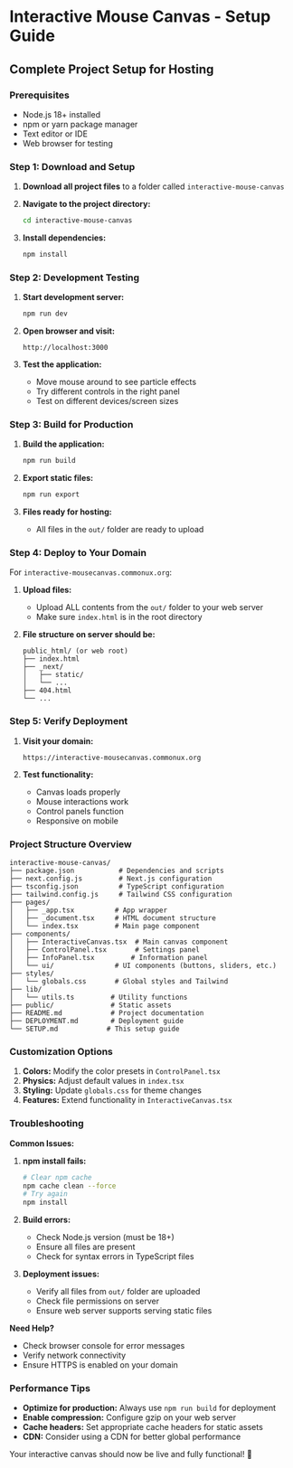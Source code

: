 # Interactive Mouse Canvas - Setup Guide

## Complete Project Setup for Hosting

### Prerequisites
- Node.js 18+ installed
- npm or yarn package manager
- Text editor or IDE
- Web browser for testing

### Step 1: Download and Setup

1. **Download all project files** to a folder called `interactive-mouse-canvas`

2. **Navigate to the project directory:**
   ```bash
   cd interactive-mouse-canvas
   ```

3. **Install dependencies:**
   ```bash
   npm install
   ```

### Step 2: Development Testing

1. **Start development server:**
   ```bash
   npm run dev
   ```

2. **Open browser and visit:**
   ```
   http://localhost:3000
   ```

3. **Test the application:**
   - Move mouse around to see particle effects
   - Try different controls in the right panel
   - Test on different devices/screen sizes

### Step 3: Build for Production

1. **Build the application:**
   ```bash
   npm run build
   ```

2. **Export static files:**
   ```bash
   npm run export
   ```

3. **Files ready for hosting:**
   - All files in the `out/` folder are ready to upload

### Step 4: Deploy to Your Domain

For `interactive-mousecanvas.commonux.org`:

1. **Upload files:**
   - Upload ALL contents from the `out/` folder to your web server
   - Make sure `index.html` is in the root directory

2. **File structure on server should be:**
   ```
   public_html/ (or web root)
   ├── index.html
   ├── _next/
   │   ├── static/
   │   └── ...
   ├── 404.html
   └── ...
   ```

### Step 5: Verify Deployment

1. **Visit your domain:**
   ```
   https://interactive-mousecanvas.commonux.org
   ```

2. **Test functionality:**
   - Canvas loads properly
   - Mouse interactions work
   - Control panels function
   - Responsive on mobile

### Project Structure Overview

```
interactive-mouse-canvas/
├── package.json           # Dependencies and scripts
├── next.config.js         # Next.js configuration
├── tsconfig.json          # TypeScript configuration
├── tailwind.config.js     # Tailwind CSS configuration
├── pages/
│   ├── _app.tsx          # App wrapper
│   ├── _document.tsx     # HTML document structure
│   └── index.tsx         # Main page component
├── components/
│   ├── InteractiveCanvas.tsx  # Main canvas component
│   ├── ControlPanel.tsx       # Settings panel
│   ├── InfoPanel.tsx         # Information panel
│   └── ui/               # UI components (buttons, sliders, etc.)
├── styles/
│   └── globals.css       # Global styles and Tailwind
├── lib/
│   └── utils.ts         # Utility functions
├── public/              # Static assets
├── README.md            # Project documentation
├── DEPLOYMENT.md        # Deployment guide
└── SETUP.md            # This setup guide
```

### Customization Options

1. **Colors:** Modify the color presets in `ControlPanel.tsx`
2. **Physics:** Adjust default values in `index.tsx`
3. **Styling:** Update `globals.css` for theme changes
4. **Features:** Extend functionality in `InteractiveCanvas.tsx`

### Troubleshooting

**Common Issues:**

1. **npm install fails:**
   ```bash
   # Clear npm cache
   npm cache clean --force
   # Try again
   npm install
   ```

2. **Build errors:**
   - Check Node.js version (must be 18+)
   - Ensure all files are present
   - Check for syntax errors in TypeScript files

3. **Deployment issues:**
   - Verify all files from `out/` folder are uploaded
   - Check file permissions on server
   - Ensure web server supports serving static files

**Need Help?**
- Check browser console for error messages
- Verify network connectivity
- Ensure HTTPS is enabled on your domain

### Performance Tips

- **Optimize for production:** Always use `npm run build` for deployment
- **Enable compression:** Configure gzip on your web server
- **Cache headers:** Set appropriate cache headers for static assets
- **CDN:** Consider using a CDN for better global performance

Your interactive canvas should now be live and fully functional! 🎉